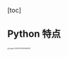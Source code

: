 [toc]

## Python 特点

<img src="https://cdn.jsdelivr.net/gh/Sunc4127/image-hosting/202207291046073.png" alt="image-20220729104646038" style="zoom:25%;" />